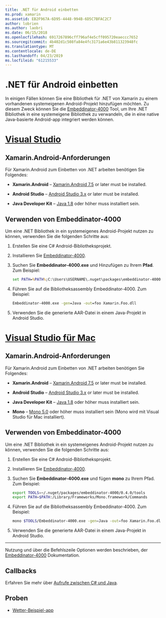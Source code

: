 ```yaml
---
title: .NET für Android einbetten
ms.prod: xamarin
ms.assetid: EB2F967A-6D95-4448-994B-6D5C7BFAC2C7
author: lobrien
ms.author: laobri
ms.date: 06/15/2018
ms.openlocfilehash: 6917267896cff796af4e5cff095720eaeccc7652
ms.sourcegitcommit: 4b402d1c508fa84e4fc3171a6e43b811323948fc
ms.translationtype: MT
ms.contentlocale: de-DE
ms.lasthandoff: 04/23/2019
ms.locfileid: "61215533"
---
```

# <a name="net-embedding-on-android"></a>.NET für Android einbetten

In einigen Fällen können Sie eine Bibliothek für .NET von Xamarin zu einem vorhandenen systemeigenen Android-Projekt hinzufügen möchten. Zu diesem Zweck können Sie die [Embeddinator-4000](https://www.nuget.org/packages/Embeddinator-4000/) Tool, um Ihre .NET Bibliothek in eine systemeigene Bibliothek zu verwandeln, die in eine native Java-basierte Android-app integriert werden können.

# <a name="visual-studiotabwindows"></a>[Visual Studio](#tab/windows)

## <a name="xamarinandroid-requirements"></a>Xamarin.Android-Anforderungen

Für Xamarin.Android zum Einbetten von .NET arbeiten benötigen Sie Folgendes:

-   **Xamarin.Android** &ndash; [Xamarin.Android 7.5](https://visualstudio.microsoft.com/xamarin/) or later must be installed.

-   **Android Studio** &ndash; [Android Studio 3.x](https://developer.android.com/studio/) or later must be installed.

-   **Java Developer Kit** &ndash; [Java 1.8](https://www.oracle.com/technetwork/java/javase/downloads/jdk8-downloads-2133151.html) oder höher muss installiert sein.


## <a name="using-embeddinator-4000"></a>Verwenden von Embeddinator-4000

Um eine .NET Bibliothek in ein systemeigenes Android-Projekt nutzen zu können, verwenden Sie die folgenden Schritte aus:

1.  Erstellen Sie eine C# Android-Bibliotheksprojekt.

2.  Installieren Sie [Embeddinator-4000](https://www.nuget.org/packages/Embeddinator-4000/).

3.  Suchen Sie **Embeddinator-4000.exe** und Hinzufügen zu Ihrem **Pfad**. Zum Beispiel:

    ```cmd
    set PATH=%PATH%;C:\Users\USERNAME\.nuget\packages\embeddinator-4000\0.4.0\tools
    ```

4.  Führen Sie auf die Bibliotheksassembly Embeddinator-4000. Zum Beispiel:

    ```cmd
    Embeddinator-4000.exe -gen=Java -out=foo Xamarin.Foo.dll
    ```

5.  Verwenden Sie die generierte AAR-Datei in einem Java-Projekt in Android Studio.


# <a name="visual-studio-for-mactabmacos"></a>[Visual Studio für Mac](#tab/macos)

## <a name="xamarinandroid-requirements"></a>Xamarin.Android-Anforderungen

Für Xamarin.Android zum Einbetten von .NET arbeiten benötigen Sie Folgendes:

-   **Xamarin.Android** &ndash; [Xamarin.Android 7.5](https://visualstudio.microsoft.com/xamarin/) or later must be installed.

-   **Android Studio** &ndash; [Android Studio 3.x](https://developer.android.com/studio/) or later must be installed.

-   **Java Developer Kit** &ndash; [Java 1.8](https://www.oracle.com/technetwork/java/javase/downloads/jdk8-downloads-2133151.html) oder höher muss installiert sein.

-   **Mono** &ndash; [Mono 5.0](https://www.mono-project.com/download/) oder höher muss installiert sein (Mono wird mit Visual Studio für Mac installiert).


## <a name="using-embeddinator-4000"></a>Verwenden von Embeddinator-4000

Um eine .NET Bibliothek in ein systemeigenes Android-Projekt nutzen zu können, verwenden Sie die folgenden Schritte aus:

1.  Erstellen Sie eine C# Android-Bibliotheksprojekt.

2.  Installieren Sie [Embeddinator-4000](https://www.nuget.org/packages/Embeddinator-4000/).

3.  Suchen Sie **Embeddinator-4000.exe** und fügen **mono** zu Ihrem Pfad. Zum Beispiel:

    ```bash
    export TOOLS=~/.nuget/packages/embeddinator-4000/0.4.0/tools
    export PATH=$PATH:/Library/Frameworks/Mono.framework/Commands
    ```

4.  Führen Sie auf die Bibliotheksassembly Embeddinator-4000. Zum Beispiel:

    ```bash
    mono $TOOLS/Embeddinator-4000.exe -gen=Java -out=foo Xamarin.Foo.dll
    ```

5.  Verwenden Sie die generierte AAR-Datei in einem Java-Projekt in Android Studio.

-----

Nutzung und über die Befehlszeile Optionen werden beschrieben, der [Embeddinator-4000](https://github.com/mono/Embeddinator-4000/blob/master/Usage.md#java--c) Dokumentation.


## <a name="callbacks"></a>Callbacks

Erfahren Sie mehr über [Aufrufe zwischen C# und Java](callbacks.md).

## <a name="samples"></a>Proben

* [Wetter-Beispiel-app](https://github.com/jamesmontemagno/embeddinator-weather)
